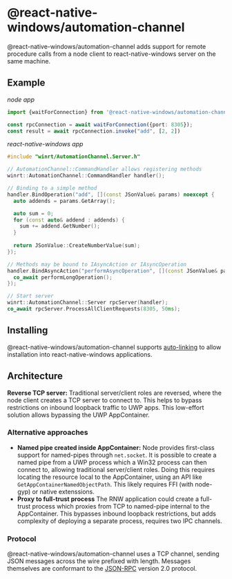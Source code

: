 # @react-native-windows/automation-channel

@react-native-windows/automation-channel adds support for remote procedure calls from a node client to react-native-windows server on the same machine.

## Example

_node app_
```ts
import {waitForConnection} from '@react-native-windows/automation-channel'

const rpcConnection = await waitForConnection({port: 8305});
const result = await rpcConnection.invoke("add", [2, 2])
```

_react-native-windows app_
```c++
#include "winrt/AutomationChannel.Server.h"

// AutomationChannel::CommandHandler allows registering methods
winrt::AutomationChannel::CommandHandler handler();

// Binding to a simple method
handler.BindOperation("add", [](const JSonValue& params) noexcept {
  auto addends = params.GetArray();

  auto sum = 0;
  for (const auto& addend : addends) {
    sum += addend.GetNumber();
  }
  
  return JSonValue::CreateNumberValue(sum);
});

// Methods may be bound to IAsyncAction or IAsyncOperation
handler.BindAsyncAction("performAsyncOperation", [](const JSonValue& params) noexcept -> IAsyncAction {
  co_await performLongOperation();
});

// Start server
winrt::AutomationChannel::Server rpcServer(handler);
co_await rpcServer.ProcessAllClientRequests(8305, 50ms);
```

## Installing
@react-native-windows/automation-channel supports [auto-linking](https://microsoft.github.io/react-native-windows/docs/native-modules-autolinking) to allow installation into react-native-windows applications.


## Architecture
**Reverse TCP server:** Traditional server/client roles are reversed, where the node client creates a TCP server to connect to. This helps to bypass restrictions on inbound loopback traffic to UWP apps. This low-effort solution allows bypassing the UWP AppContainer.

### Alternative approaches
- **Named pipe created inside AppContainer:** Node provides first-class support for named-pipes through `net.socket`. It is possible to create a named pipe from a UWP process which a Win32 process can then connect to, allowing traditional server/client roles. Doing this requires locating the resource local to the AppContainer, using an API like `GetAppContainerNamedObjectPath`. This likely requires FFI (with node-gyp) or native extenssions.
- **Proxy to full-trust process** The RNW application could create a full-trust process which proxies from TCP to named-pipe internal to the AppContainer. This bypasses inbound loopback restrictions, but adds complexity of deploying a separate process, requires two IPC channels.

### Protocol
@react-native-windows/automation-channel uses a TCP channel, sending JSON messages across the wire prefixed with length. Messages themselves are conformant to the [JSON-RPC](https://en.wikipedia.org/wiki/JSON-RPC) version 2.0 protocol.
